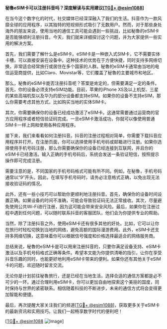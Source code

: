 **秘魯eSIM卡可以注册抖音吗？深度解读与实用建议[[TG💪+ @esim1088](https://t.me/s/esim1088)]**

在当今这个数字化的时代，社交媒体已经深深融入了我们的生活。抖音作为一款风靡全球的应用程序，以其独特的短视频形式吸引了无数用户。然而，对于那些身处海外的朋友来说，使用当地的通信工具可能会遇到一些挑战，比如秘魯的eSIM卡是否能够顺利注册抖音。今天，我们就来详细探讨这个问题，并为大家提供一些实用的解决方案。

首先，我们需要了解什么是eSIM卡。eSIM卡是一种嵌入式SIM卡，它不需要实体卡槽，可以直接安装在设备中。这种技术的优势在于方便快捷，同时支持多网络切换，非常适合经常旅行或居住在多个国家的人群。秘魯的eSIM卡通常由当地的电信运营商提供，比如Claro、Movistar等，它们覆盖了秘魯的主要城市和地区。

那么，秘魯的eSIM卡能否注册抖音呢？答案是肯定的，但需要满足一定的条件。首先，你的设备必须支持eSIM功能。目前，苹果的iPhone XS及以上机型、三星的某些高端机型以及华为的部分设备都支持eSIM。如果你的设备不支持eSIM，那么你需要考虑其他方式，比如购买当地的实体SIM卡。

其次，你需要确保你的设备已经成功激活了eSIM卡。这通常需要通过运营商的官方应用程序或者短信验证码完成。一旦eSIM卡激活成功，你就可以像使用普通SIM卡一样上网和使用各种应用程序。

接下来，我们来看看如何注册抖音。抖音的注册过程相对简单，你需要下载抖音应用程序并打开。在注册页面，你可以选择使用手机号码或邮箱进行注册。如果你选择使用手机号码注册，那么你需要确保你的设备已经连接到互联网，并且你的eSIM卡已经激活。输入正确的手机号码后，系统会发送一条验证短信，按照提示操作即可完成注册。

需要注意的是，不同国家的手机号码格式可能有所不同。例如，在秘魯，手机号码通常以“9”开头。因此，在填写手机号码时，请务必注意格式正确，以免出现无法接收验证码的情况。

此外，还有一些小技巧可以帮助你更顺利地注册抖音。首先，确保你的设备时间设置正确。如果设备的时间不准确，可能会导致验证码无法正常接收。其次，尽量避免使用公共Wi-Fi进行注册，因为这可能会带来安全风险。最后，如果你在注册过程中遇到任何问题，可以随时联系抖音的客服团队，他们会为你提供专业的帮助。

当然，除了注册抖音之外，使用eSIM卡还有很多其他的好处。比如，它可以让你在旅行时轻松切换到当地的网络，避免高额的国际漫游费用。此外，eSIM卡还支持多网络切换，这意味着你可以根据信号强度和价格选择最适合的网络服务商。

总结来说，秘魯的eSIM卡是可以用来注册抖音的，只要你满足设备支持、eSIM卡激活以及手机号码格式正确等条件。希望本文能为你提供清晰的指引，让你在享受抖音乐趣的同时，也能更好地利用eSIM卡带来的便利。如果你还有其他关于eSIM卡的问题，欢迎随时留言交流。

无论你是计划前往秘魯旅行，还是已经在当地生活，选择合适的通信方案都是必不可少的一环。通过合理利用eSIM卡，你可以更加自由地探索这个美丽的国度，同时保持与世界的紧密联系。相信随着科技的不断进步，未来的通信方式将会变得更加智能和便捷。

最后，再次提醒大家关注我们的频道[[TG💪+ @esim1088](https://t.me/s/esim1088)]，获取更多关于eSIM卡的最新资讯和实用技巧。让我们一起畅享数字时代的便利吧！

[[TG💪+ @esim1088](https://t.me/s/esim1088) ![Image](https://i.postimg.cc/4NQfJmqS/Snipaste-2025-05-13-00-14-12.png)]